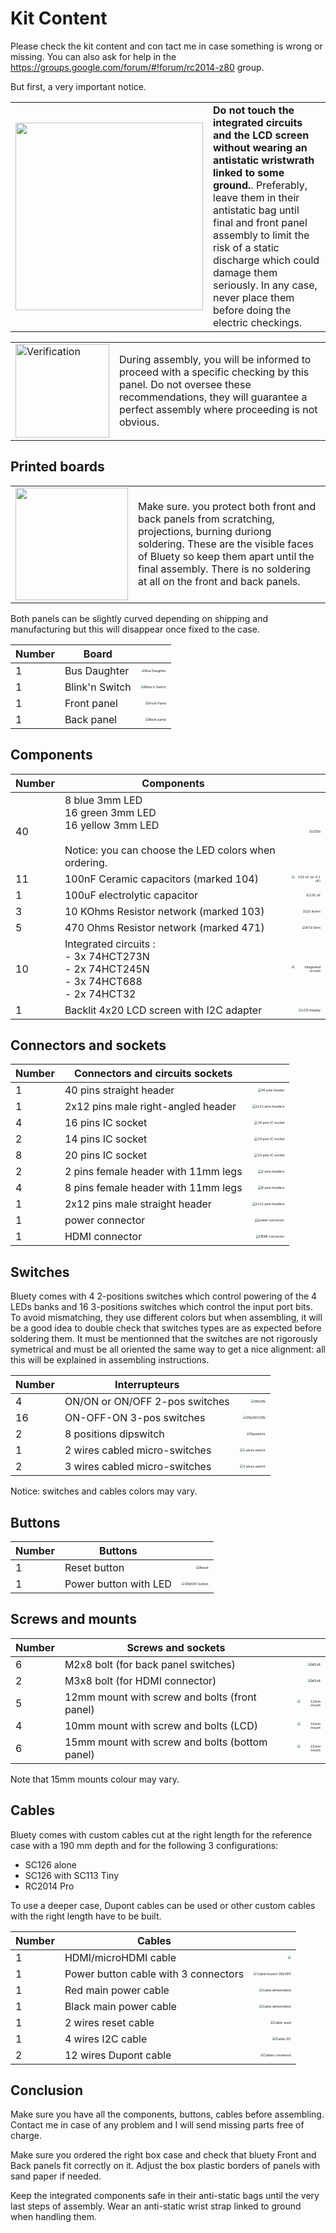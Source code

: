 # Kit Content<A id="a6"></A>

Please check the kit content and con tact me in case something is wrong or missing. You can also
ask for help in the https://groups.google.com/forum/#!forum/rc2014-z80 group.

But first, a very important notice.

<TABLE><TR><TD><img src="pictures/attention.png" width="300px" /></TD><TD><B>Do not touch the integrated circuits
and the LCD screen without wearing an antistatic wristwrath linked to some ground.</B>. Preferably, leave them
in their antistatic bag until final and front panel assembly to limit the risk of a static discharge which could
damage them seriously. In any case, never place them before doing the electric checkings.</TD></TR></TABLE>

<TABLE><TR><TD><img src="pictures/thisway.png" alt="Verification" width="150px" /></TD><TD>During assembly,
you will be informed to proceed with a specific checking by this panel. Do not oversee these recommendations,
they will guarantee a perfect assembly where proceeding is not obvious.</TD></TR></TABLE>

## Printed boards<A id="a7"></A>

<TABLE><TR><TD><img src="pictures/attention.png" width="180px" /></TD><TD>Make sure. you protect both front and
back panels from scratching, projections, burning duriong soldering. These are the visible faces of Bluety
so keep them apart until the final assembly. There is no soldering at all on the front and back panels.</TD></TR></TABLE>

Both panels can be slightly curved depending on shipping and manufacturing but this will disappear once
fixed to the case.

| Number | Board          |                                                                                     |
| -------| -------------- | ----------------------------------------------------------------------------------: |
| 1      | Bus Daughter   | <img src="pictures/012-busdaughter.jpg" alt="Bus Daughter" style="zoom: 33%;" />    |
| 1      | Blink'n Switch | <img src="pictures/020-blinknswitch.jpg" alt="Blink'n Switch" style="zoom: 33%;" /> |
| 1      | Front panel   | <img src="pictures/021-frontpanel.jpg" alt="Front Panel" style="zoom: 33%;" />     |
| 1      | Back panel | <img src="pictures/021B-backpanel.jpg" alt="Back panel" style="zoom: 33%;" />   |

## Components<A id="a8"></A>

| Number | Components                                            |                                                                          |
| ------ | ----------------------------------------------------- | -----------------------------------------------------------------------: |
| 40     | 8 blue 3mm LED<br />16 green 3mm LED<br />16 yellow 3mm LED<br /><br />Notice: you can choose the LED colors when ordering. | <img src="pictures/026-LEDs.jpg" alt="LEDs" style="zoom: 33%;" /> |
| 11     | 100nF Ceramic capacitors (marked 104)                 | <img src="pictures/013-Capa100nF.jpg" alt="100 nF (or 0.1 uF)" style="zoom: 33%;" /> |
| 1      | 100uF electrolytic capacitor                          | <img src="pictures/034-capa100uF.jpg" alt="100 uF" style="zoom: 33%;" /> |
| 3      | 10 KOhms Resistor network (marked 103)                | <img src="pictures/042A.jpg" alt="10 Kohm" style="zoom: 33%;" />         |
| 5      | 470 Ohms Resistor network (marked 471)                | <img src="pictures/043A.jpg" alt="470 Ohm" style="zoom: 33%;" />         |
| 10     | Integrated circuits :<br />- 3x 74HCT273N<br />- 2x 74HCT245N<br />- 3x 74HCT688<br />- 2x 74HCT32 | <img src="pictures/037-ics.jpg" alt="Integrated circuits" style="zoom: 33%;" /> |
| 1      | Backlit 4x20 LCD screen with I2C adapter              | <img src="pictures/038-LCD.jpg" alt="LCD display" style="zoom: 33%;" />    |

## Connectors and sockets<A id="a9"></A>

| Number | Connectors and circuits sockets |                                                                                            |
| ------ | -------------------------------------------- | -----------------------------------------------------------------------------------------: |
| 1      | 40 pins straight header                      | <img src="pictures/014-header40P.jpg" alt="40 pins header" style="zoom: 33%;" />           |
| 1      | 2x12 pins male right-angled header           | <img src="pictures/015-header2x12P.jpg" alt="2x12 pins headers" style="zoom: 33%;" />       |
| 4      | 16 pins IC socket                            | <img src="pictures/023-support16.jpg" alt="16 pins IC socket" style="zoom: 33%;" /> |
| 2      | 14 pins IC socket                            | <img src="pictures/024-support14.jpg" alt="14 pins IC socket" style="zoom: 33%;" /> |
| 8      | 20 pins IC socket                            | <img src="pictures/025-support20.jpg" alt="20 pins IC socket" style="zoom: 33%;" /> |
| 2      | 2 pins female header with 11mm legs          | <img src="pictures/030-h2P.jpg" alt="2 pins headers" style="zoom: 33%;" />                 |
| 4      | 8 pins female header with 11mm legs          | <img src="pictures/031-h8P.jpg" alt="8 pins headers" style="zoom: 33%;" />                 |
| 1      | 2x12 pins male straight header               | <img src="pictures/032-h2x12P.jpg" alt="2x12 pins headers" style="zoom: 33%;" />            |
| 1      | power connector                              | <img src="pictures/039-power.jpg" alt="power connector" style="zoom: 33%;" />      |
| 1      | HDMI connector                               | <img src="pictures/040-hdmi.jpg" alt="HDMI connector" style="zoom: 33%;" />               |

## Switches<A id="a10"></A>

Bluety comes with 4 2-positions switches which control powering of the 4 LEDs banks and 16 3-positions switches which control
the input port bits. To avoid mismatching, they use different colors but when assembling, it will be a good idea to double check
that switches types are as expected before soldering them. It must be mentionned that the switches are not rigorously
symetrical and must be all oriented the same way to get a nice alignment: all this will be explained in assembling
instructions.

| Number | Interrupteurs                        |                                                                                            |
| ------ | -----------------------------------  | -----------------------------------------------------------------------------------------: |
| 4      | ON/ON or ON/OFF 2-pos switches       | <img src="pictures/027-ONON.jpg" alt="ON/ON" style="zoom: 33%;" />                         |
| 16     | ON-OFF-ON 3-pos switches             | <img src="pictures/028-ONOFFFON.jpg" alt="ON/OFF/ON" style="zoom: 33%;" />                 |
| 2      | 8 positions dipswitch                | <img src="pictures/029-dipswitch.jpg" alt="Dipswitch" style="zoom: 33%;" />                |
| 1      | 2 wires cabled micro-switches        | <img src="pictures/040-switchselect.jpg" alt="2 wires switch" style="zoom: 33%;" />   |
| 2      | 3 wires cabled micro-switches        | <img src="pictures/040-switchprotect.jpg" alt="3 wires switch" style="zoom: 33%;" /> |

Notice: switches and cables colors may vary.

## Buttons<A id="a11"></A>

| Number | Buttons                 |                                                                              |
| ------ | ----------------------- | ---------------------------------------------------------------------------: |
| 1      | Reset button            | <img src="pictures/040-resetbtn.jpg" alt="Reset" style="zoom: 33%;" />       |
| 1      | Power button with LED   | <img src="pictures/040-pwrbtn.jpg" alt="ON/OFF button" style="zoom: 33%;" /> |

## Screws and mounts<A id="a12"></A>

| Number | Screws and sockets                                |                                                                                  |
| ------ | ------------------------------------------------- | -------------------------------------------------------------------------------: |
| 6      | M2x8 bolt (for back panel switches)               | <img src="pictures/040-M2x8.jpg" alt="M2x8" style="zoom: 33%;" />                |
| 2      | M3x8 bolt (for HDMI connector)                    | <img src="pictures/040-M3x8.jpg" alt="M3x8" style="zoom: 33%;" />                |
| 5      | 12mm mount with screw and bolts (front panel)     | <img src="pictures/022A-support12.jpg" alt="12mm mount" style="zoom: 33%;" /> |
| 4      | 10mm mount with screw and bolts (LCD)             | <img src="pictures/022B-support10.jpg" alt="10mm mount" style="zoom: 33%;" /> |
| 6      | 15mm mount with screw and bolts (bottom panel)    | <img src="pictures/022C-support15.jpg" alt="15mm mount" style="zoom:33%;" />                      |

Note that 15mm mounts colour may vary.

## Cables<A id="a13"></A>

Bluety comes with custom cables cut at the right length for the reference case with a 190 mm depth and for the
following 3 configurations:

- SC126 alone
- SC126 with SC113 Tiny
- RC2014 Pro

To use a deeper case, Dupont cables can be used or other custom cables with the right length have to be built.

| Number | Cables                                       |                                                                                    |
| ------ | -------------------------------------------- | ---------------------------------------------------------------------------------: |
| 1      | HDMI/microHDMI cable                         |           <img src="pictures/040-hdmicable.jpg" style="zoom: 33%;" />              |
| 1      | Power button cable with 3 connectors         | <img src="pictures/040-power.jpg" alt="Cable bouton ON/OFF" style="zoom: 33%;" />  |
| 1      | Red main power cable                         | <img src="pictures/040-mainvcc.jpg" alt="Cable alimentation" style="zoom: 33%;" /> |
| 1      | Black main power cable                       | <img src="pictures/040-maingnd.jpg" alt="Cable alimentation" style="zoom: 33%;" /> |
| 1      | 2 wires reset cable                          | <img src="pictures/040-reset.jpg" alt="Cable reset" style="zoom: 33%;" />          |
| 1      | 4 wires I2C cable                            | <img src="pictures/040-I2C.jpg" alt="Cable I2C" style="zoom: 33%;" />              |
| 2      | 12 wires Dupont cable                        | <img src="pictures/040-dupont.jpg" alt="Cables connexion" style="zoom: 33%;" />    |

## Conclusion<A id="a14"></A>

Make sure you have all the components, buttons, cables before assembling. Contact me in case of any problem and I will send 
missing parts free of charge.

Make sure you ordered the right box case and check that bluety Front and Back panels fit correctly on it. Adjust the box
plastic borders of panels with sand paper if needed.

Keep the integrated components safe in their anti-static bags until the very last steps of assembly.
Wear an anti-static wrist strap linked to ground when handling them.
